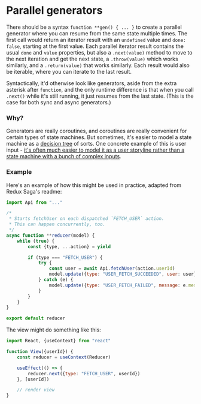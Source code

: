 # Parallel generators

There should be a syntax `function **gen() { ... }` to create a parallel generator where you can resume from the same state multiple times. The first call would return an iterator result with an `undefined` value and `done: false`, starting at the first value. Each parallel iterator result contains the usual `done` and `value` properties, but also a `.next(value)` method to move to the next iteration and get the next state, a `.throw(value)` which works similarly, and a `.return(value)` that works similarly. Each result would also be iterable, where you can iterate to the last result.

Syntactically, it'd otherwise look like generators, aside from the extra asterisk after `function`, and the only runtime difference is that when you call `.next()` while it's still running, it just resumes from the last state. (This is the case for both sync and async generators.)

### Why?

Generators are really coroutines, and coroutines are really convenient for certain types of state machines. But sometimes, it's easier to model a state machine as a [decision tree](https://en.wikipedia.org/wiki/Decision_tree) of sorts. One concrete example of this is user input - [it's often much easier to model it as a user storyline rather than a state machine with a bunch of complex inputs](https://github.com/redux-saga/redux-saga).

### Example

Here's an example of how this might be used in practice, adapted from Redux Saga's readme:

```js
import Api from "..."

/*
 * Starts fetchUser on each dispatched `FETCH_USER` action.
 * This can happen concurrently, too.
 */
async function **reducer(model) {
    while (true) {
        const {type, ...action} = yield

        if (type === "FETCH_USER") {
            try {
                const user = await Api.fetchUser(action.userId)
                model.update({type: "USER_FETCH_SUCCEEDED", user: user})
            } catch (e) {
                model.update({type: "USER_FETCH_FAILED", message: e.message})
            }
        }
    }
}

export default reducer
```

The view might do something like this:

```js
import React, {useContext} from "react"

function View({userId}) {
    const reducer = useContext(Reducer)

    useEffect(() => {
        reducer.next({type: "FETCH_USER", userId})
    }, [userId])

    // render view
}
```
